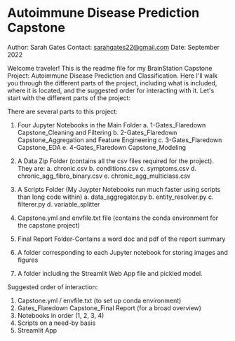 # Autoimmune Disease Prediction Capstone

Author: Sarah Gates
Contact: sarahgates22@gmail.com
Date: September 2022

Welcome traveler! This is the readme file for my BrainStation Capstone Project: Autoimmune Disease Prediction and Classification. Here I'll walk you through the 
different parts of the project, including what is included, where it is located, and the suggested order for interacting with it. Let's start with the different parts
of the project:

There are several parts to this project: 

1. Four Jupyter Notebooks in the Main Folder
    a. 1-Gates_Flaredown Capstone_Cleaning and Filtering
    b. 2-Gates_Flaredown Capstone_Aggregation and Feature Engineering
    c. 3-Gates_Flaredown Capstone_EDA
    e. 4-Gates_Flaredown Capstone_Modeling

2. A Data Zip Folder (contains all the csv files required for the project). They are:
    a. chronic.csv
    b. conditions.csv
    c. symptoms.csv
    d. chronic_agg_fibro_binary.csv
    e. chronic_agg_multiclass.csv

3. A Scripts Folder (My Juypter Notebooks run much faster using scripts than long code within)
    a. data_aggregator.py
    b. entity_resolver.py
    c. filterer.py
    d. variable_splitter

4. Capstone.yml and envfile.txt file (contains the conda environment for the capstone project)

5. Final Report Folder-Contains a word doc and pdf of the report summary

6. A folder corresponding to each Jupyter notebook for storing images and figures

7. A folder including the Streamlit Web App file and pickled model.


Suggested order of interaction:

1. Capstone.yml / envfile.txt (to set up conda environment)
2. Gates_Flaredown Capstone_Final Report (for a broad overview)
2. Notebooks in order (1, 2, 3, 4)
3. Scripts on a need-by basis
4. Streamlit App

